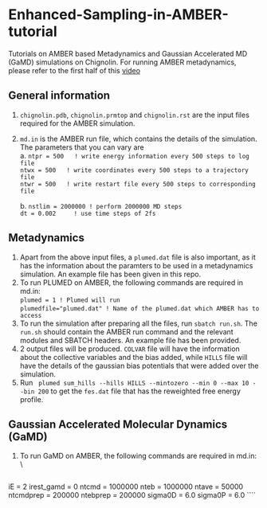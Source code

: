 # Enhanced-Sampling-in-AMBER-tutorial
Tutorials on AMBER based Metadynamics and Gaussian Accelerated MD (GaMD) simulations on Chignolin.
For running AMBER metadynamics, please refer to the first half of this [video](https://youtu.be/UFqUJcnxXUQ?feature=shared)

## General information
1. ````chignolin.pdb````, ````chignolin.prmtop```` and ````chignolin.rst```` are the input files required for the AMBER simulation.
2. ````md.in```` is the AMBER run file, which contains the details of the simulation. The parameters that you can vary are \
   a. ````ntpr = 500   ! write energy information every 500 steps to log file```` \
      ````ntwx = 500   ! write coordinates every 500 steps to a trajectory file```` \
      ````ntwr = 500   ! write restart file every 500 steps to corresponding file ````
      
   b. ````nstlim = 2000000 ! perform 2000000 MD steps```` \
      ````dt = 0.002     ! use time steps of 2fs````

## Metadynamics 
1. Apart from the above input files, a ````plumed.dat```` file is also important, as it has the information about the paramters to be used in a metadynamics simulation. An example file has been given in this repo.
2. To run PLUMED on AMBER, the following commands are required in md.in: \
     ````plumed = 1 ! Plumed will run```` \
     ````plumedfile="plumed.dat" ! Name of the plumed.dat which AMBER has to access````
3. To run the simulation after preparing all the files, run ````sbatch run.sh````. The ````run.sh```` should contain the AMBER run command and the relevant modules and SBATCH headers. An example file has been provided.
4. 2 output files will be produced. ````COLVAR```` file will have the information about the collective variables and the bias added, while ````HILLS```` file will have the details of the gaussian bias potentials that were added over the simulation.
5. Run ```` plumed sum_hills --hills HILLS --mintozero --min 0 --max 10 --bin 200```` to get the ````fes.dat```` file that has the reweighted free energy profile.

## Gaussian Accelerated Molecular Dynamics (GaMD) 
1. To run GaMD on AMBER, the following commands are required in md.in: \
   ````igamd = 3
 iE = 2
 irest_gamd = 0
 ntcmd = 1000000
 nteb = 1000000
 ntave = 50000
 ntcmdprep = 200000
 ntebprep = 200000
 sigma0D = 6.0
 sigma0P = 6.0 ````
     
